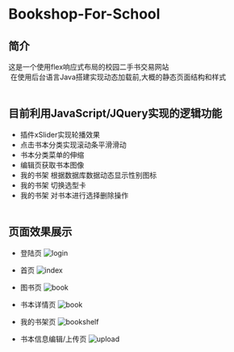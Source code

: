 # Bookshop-For-School

## 简介
  这是一个使用flex响应式布局的校园二手书交易网站<br/>
  在使用后台语言Java搭建实现动态加载前,大概的静态页面结构和样式
  <br/><br/>


## 目前利用JavaScript/JQuery实现的逻辑功能
* 插件xSlider实现轮播效果
* 点击书本分类实现滚动条平滑滑动
* 书本分类菜单的伸缩
* 编辑页获取书本图像
* 我的书架 根据数据库数据动态显示性别图标
* 我的书架 切换选型卡
* 我的书架 对书本进行选择删除操作
   <br/><br/>
   
   
## 页面效果展示
* 登陆页
![login](https://github.com/chieminchan/Bookshop-For-School/blob/master/showPage/login.png)<br/>


* 首页
![index](https://github.com/chieminchan/Bookshop-For-School/blob/master/showPage/index.png)<br/>


* 图书页
![book](https://github.com/chieminchan/Bookshop-For-School/blob/master/showPage/bookStore.jpg)<br/>


* 书本详情页
![book](https://github.com/chieminchan/Bookshop-For-School/blob/master/showPage/bookDetail.jpg)<br/>


* 我的书架页
![bookshelf](https://github.com/chieminchan/Bookshop-For-School/blob/master/showPage/myBookshelf.jpg)<br/>


* 书本信息编辑/上传页
![upload](https://github.com/chieminchan/Bookshop-For-School/blob/master/showPage/upload.jpg)


